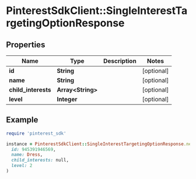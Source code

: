 # PinterestSdkClient::SingleInterestTargetingOptionResponse

## Properties

| Name | Type | Description | Notes |
| ---- | ---- | ----------- | ----- |
| **id** | **String** |  | [optional] |
| **name** | **String** |  | [optional] |
| **child_interests** | **Array&lt;String&gt;** |  | [optional] |
| **level** | **Integer** |  | [optional] |

## Example

```ruby
require 'pinterest_sdk'

instance = PinterestSdkClient::SingleInterestTargetingOptionResponse.new(
  id: 945391946569,
  name: Dress,
  child_interests: null,
  level: 2
)
```

